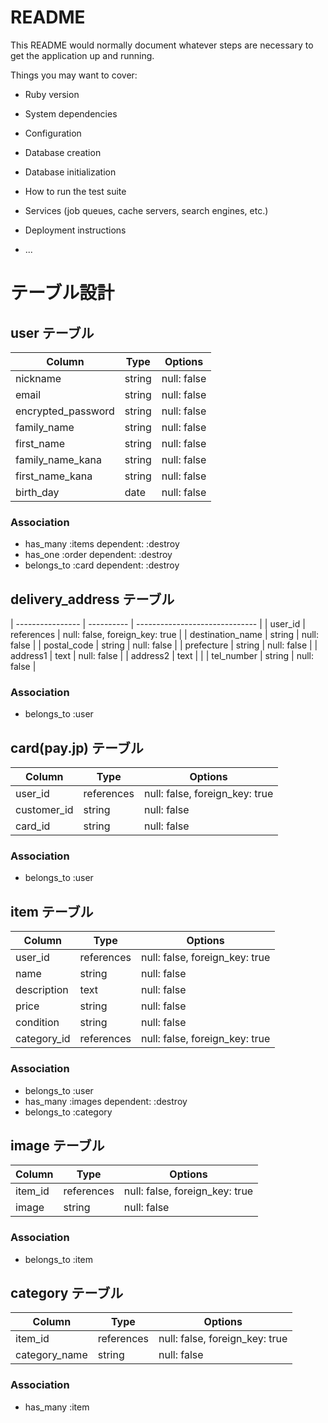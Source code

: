 # README

This README would normally document whatever steps are necessary to get the
application up and running.

Things you may want to cover:

* Ruby version

* System dependencies

* Configuration

* Database creation

* Database initialization

* How to run the test suite

* Services (job queues, cache servers, search engines, etc.)

* Deployment instructions

* ...

# テーブル設計

## user テーブル

| Column           | Type   | Options     |
| ---------------- | ------ | ----------- |
| nickname         | string | null: false |
| email            | string | null: false |
|encrypted_password| string | null: false |
| family_name      | string | null: false |
| first_name       | string | null: false |
| family_name_kana | string | null: false |
| first_name_kana  | string | null: false |
| birth_day        | date   | null: false |

### Association

- has_many :items dependent: :destroy
- has_one :order dependent: :destroy
- belongs_to :card dependent: :destroy


## delivery_address テーブル

| ---------------- | ---------- | ------------------------------ |
| user_id          | references | null: false, foreign_key: true |
| destination_name | string     | null: false                    |
| postal_code      | string     | null: false                    |
| prefecture       | string     | null: false                    |
| address1         | text       | null: false                    |
| address2         | text       |                                |
| tel_number       | string     | null: false                    |

### Association

- belongs_to :user


## card(pay.jp) テーブル

| Column      | Type       | Options                        |
| ----------- | ---------- | ------------------------------ |
| user_id     | references | null: false, foreign_key: true |
| customer_id | string     | null: false                    |
| card_id     | string     | null: false                    |

### Association

- belongs_to :user


## item テーブル

| Column           | Type       | Options                        |
| ---------------- | ---------- | ------------------------------ |
| user_id          | references | null: false, foreign_key: true |
| name             | string     | null: false                    |
| description      | text       | null: false                    |
| price            | string     | null: false                    |
| condition        | string     | null: false                    |
| category_id      | references | null: false, foreign_key: true |

### Association

- belongs_to :user
- has_many :images dependent: :destroy
- belongs_to :category


## image テーブル

| Column      | Type       | Options                        |
| ----------- | ---------- | ------------------------------ |
| item_id     | references | null: false, foreign_key: true |
| image       | string     | null: false                    |

### Association

- belongs_to :item


## category テーブル

| Column      | Type       | Options                        |
| ----------- | ---------- | ------------------------------ |
| item_id     | references | null: false, foreign_key: true |
|category_name| string     | null: false                    |

### Association

- has_many :item

<!-- ## comments テーブル

| Column  | Type       | Options                        |
| ------- | ---------- | ------------------------------ |
| comment | string     |                                |
| user_id | references | null: false, foreign_key: true |
| item_id | references | null: false, foreign_key: true |

### Association

- belongs_to :item
- belongs_to :user -->
